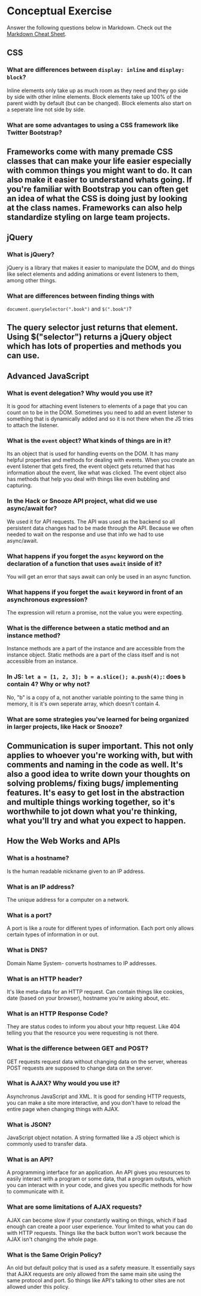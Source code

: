 # Conceptual Exercise

Answer the following questions below in Markdown. 
Check out the 
[Markdown Cheat Sheet](https://github.com/adam-p/markdown-here/wiki/Markdown-Cheatsheet).

## CSS

### What are differences between ``display: inline`` and ``display: block``?
Inline elements only take up as much room as they need and they go side by side with other inline elements.
Block elements take up 100% of the parent width by default (but can be changed). Block elements also
 start on a seperate line not side by side.

### What are some advantages to using a CSS framework like Twitter Bootstrap?
Frameworks come with many premade CSS classes that can make your life easier especially with common things
you might want to do. It can also make it easier to understand whats going. If you're familiar with Bootstrap 
you can often get an idea of what the CSS is doing just by looking at the class names. Frameworks can also help 
standardize styling on large team projects.
---

## jQuery

### What is jQuery?
jQuery is a library that makes it easier to manipulate the DOM, and do things like select elements
and adding animations or event listeners to them, among other things.

### What are differences between finding things with 
`document.querySelector(".book")` and `$(".book")`?

The query selector just returns that element. Using $("selector") returns a jQuery object which has lots
of properties and methods you can use. 
---

## Advanced JavaScript

### What is event delegation? Why would you use it?
It is good for attaching event listeners to elements of a page that you can count on to be in the DOM.
Sometimes you need to add an event listener to something that is dynamically added and so it is not there
when the JS tries to attach the listener.

### What is the `event` object? What kinds of things are in it?
Its an object that is used for handling events on the DOM. It has many helpful properties and methods for dealing with events.
When you create an event listener that gets fired, the event object gets returned that has information about the event, like what was clicked. The event object also has methods that help you deal with things like even bubbling and capturing. 

### In the Hack or Snooze API project, what did we use async/await for?
We used it for API requests. The API was used as the backend so all persistent data changes had to be made through the API.
Because we often needed to wait on the response and use that info we had to use async/await.

### What happens if you forget the `async` keyword on  the declaration of a function that uses `await` inside of it?
You will get an error that says await can only be used in an async function.

### What happens if you forget the `await` keyword in front of an asynchronous expression?
The expression will return a promise, not the value you were expecting.

### What is the difference between a static method and an instance method?
Instance methods are a part of the instance and are accessible from the instance object. Static methods are a part of the class itself
and is not accessible from an instance. 

### In JS: `let a = [1, 2, 3]; b = a.slice(); a.push(4);`: does `b` contain 4? Why or why not? 
No, "b" is a copy of a, not another variable pointing to the same thing in memory, it is it's own seperate array, which doesn't contain 4.

### What are some strategies you've learned for being organized in larger projects, like Hack or Snooze?
Communication is super important. This not only applies to whoever you're working with, but with comments and naming in the code as well. It's also
a good idea to write down your thoughts on solving problems/ fixing bugs/ implementing features. It's easy to get lost in the abstraction and 
multiple things working together, so it's worthwhile to jot down what you're thinking, what you'll try and what you expect to happen.
---


## How the Web Works and APIs

### What is a hostname?
Is the human readable nickname given to an IP address.

### What is an IP address?
The unique address for a computer on a network.

### What is a port?
A port is like a route for different types of information. Each port only allows certain types of information in or out.

### What is DNS?
Domain Name System- converts hostnames to IP addresses.

### What is an HTTP header?
It's like meta-data for an HTTP request. Can contain things like cookies, date (based on your browser), hostname you're asking about, etc.

### What is an HTTP Response Code?
They are status codes to inform you about your http request. Like 404 telling you that the resource you were requesting is not there.

### What is the difference between GET and POST?
GET requests request data without changing data on the server, whereas POST requests are supposed to change data on the server.

### What is AJAX? Why would you use it?
Asynchronus JavaScript and XML. It is good for sending HTTP requests, you can make a site more interactive, and you don't 
have to reload the entire page when changing things with AJAX.

### What is JSON?
JavaScript object notation. A string formatted like a JS object which is commonly used to transfer data.

### What is an API?
A programming interface for an application. An API gives you resources to easily interact with a program or some data, that
a program outputs, which you can interact with in your code, and gives you specific methods for how to communicate with it.

### What are some limitations of AJAX requests?
AJAX can become slow if your constantly waiting on things, which if bad enough can create a poor user experience. Your limited to
what you can do with HTTP requests. Things like the back button won't work because the AJAX isn't changing the whole page.

### What is the Same Origin Policy?
An old but default policy that is used as a safety measure. It essentially says that AJAX requests are only allowed from
the same main site using the same protocol and port. So things like API's talking to other sites are not allowed
 under this policy.